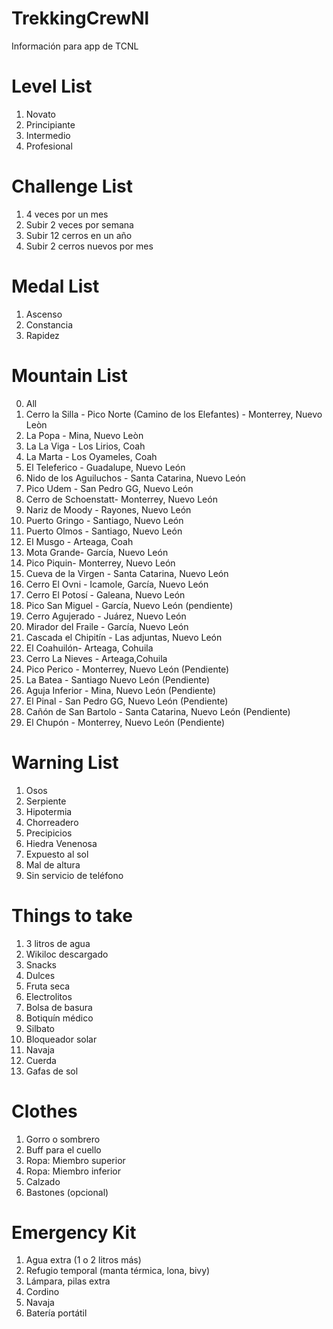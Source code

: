 # TrekkingCrewNl
Información para app de TCNL 

# Level List
1. Novato
2. Principiante
3. Intermedio
4. Profesional

# Challenge List
1. 4 veces por un mes
2. Subir 2 veces por semana
3. Subir 12 cerros en un año
4. Subir 2 cerros nuevos por mes

# Medal List
1. Ascenso
2. Constancia
3. Rapidez


# Mountain List
0. All
1. Cerro la Silla - Pico Norte (Camino de los Elefantes) - Monterrey, Nuevo Leòn
2. La Popa - Mina, Nuevo Leòn
3. La La Viga - Los Lirios, Coah
4. La Marta - Los Oyameles, Coah
5. El Teleferico - Guadalupe, Nuevo León
6. Nido de los Aguiluchos  - Santa Catarina, Nuevo León
7. Pico Udem - San Pedro GG, Nuevo León
8. Cerro de Schoenstatt- Monterrey, Nuevo León
9. Nariz de Moody - Rayones, Nuevo León
10. Puerto Gringo - Santiago, Nuevo León
11. Puerto Olmos - Santiago, Nuevo León
12. El Musgo - Arteaga, Coah
13. Mota Grande- García, Nuevo León 
14. Pico Piquin- Monterrey, Nuevo León 
15. Cueva de la Virgen - Santa Catarina, Nuevo León 
16. Cerro El Ovni - Icamole, García, Nuevo León 
17. Cerro El Potosí - Galeana, Nuevo León
18. Pico San Miguel - García, Nuevo León (pendiente)
19. Cerro Agujerado - Juárez, Nuevo León
20. Mirador del Fraile - García, Nuevo León
21. Cascada el Chipitín - Las adjuntas, Nuevo León
22. El Coahuilón- Arteaga, Cohuila
23. Cerro La Nieves - Arteaga,Cohuila 
24. Pico Perico - Monterrey, Nuevo León (Pendiente)
25. La Batea - Santiago Nuevo León (Pendiente)
26. Aguja Inferior - Mina, Nuevo León (Pendiente)
27. El Pinal - San Pedro GG, Nuevo León (Pendiente)
28. Cañón de San Bartolo - Santa Catarina, Nuevo León (Pendiente)
29. El Chupón - Monterrey, Nuevo León (Pendiente)

# Warning List

1. Osos
2. Serpiente
3. Hipotermia
4. Chorreadero
5. Precipicios
6. Hiedra Venenosa
7. Expuesto al sol
8. Mal de altura 
9. Sin servicio de teléfono 



# Things to take 

1. 3 litros de agua
2. Wikiloc descargado
3. Snacks 
4. Dulces
5. Fruta seca
6. Electrolitos
7. Bolsa de basura
8. Botiquín médico
9. Silbato
10. Bloqueador solar
11. Navaja
12. Cuerda
13. Gafas de sol


# Clothes


1. Gorro o sombrero
2. Buff para el cuello
3. Ropa: Miembro superior
4. Ropa: Miembro inferior
5. Calzado
6. Bastones (opcional)


# Emergency Kit


1. Agua extra (1 o 2 litros más)
2. Refugio temporal (manta térmica, lona, bivy)
3. Lámpara, pilas extra
4. Cordino
5.  Navaja
6.  Batería portátil
